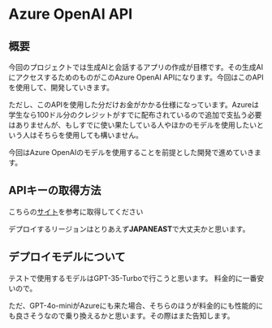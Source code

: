 # Azure OpenAI API

## 概要

今回のプロジェクトでは生成AIと会話するアプリの作成が目標です。その生成AIにアクセスするためのものがこのAzure OpenAI APIになります。今回はこのAPIを使用して、開発していきます。

ただし、このAPIを使用した分だけお金がかかる仕様になっています。Azureは学生なら100ドル分のクレジットがすでに配布されているので追加で支払う必要はありませんが、もしすでに使い果たしている人やほかのモデルを使用したいという人はそちらを使用しても構いません。

今回はAzure OpenAIのモデルを使用することを前提とした開発で進めていきます。

## APIキーの取得方法

こちらの[サイト](https://www.desknets.com/neo/download/doc/chatgpt/chatgpt_azure.html)を参考に取得してください

デプロイするリージョンはとりあえず**JAPANEAST**で大丈夫かと思います。

## デプロイモデルについて

テストで使用するモデルはGPT-35-Turboで行こうと思います。
料金的に一番安いので。

ただ、GPT-4o-miniがAzureにも来た場合、そちらのほうが料金的にも性能的にも良さそうなので乗り換えるかと思います。その際はまた告知します。